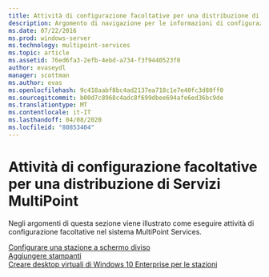 ```yaml
---
title: Attività di configurazione facoltative per una distribuzione di Servizi MultiPoint
description: Argomento di navigazione per le informazioni di configurazione di MultiPoint Services
ms.date: 07/22/2016
ms.prod: windows-server
ms.technology: multipoint-services
ms.topic: article
ms.assetid: 76ed6fa3-2efb-4ebd-a734-f3f9440523f0
author: evaseydl
manager: scottman
ms.author: evas
ms.openlocfilehash: 9c418aabf8bc4ad2137ea718c1e7e40fc3d80ff0
ms.sourcegitcommit: b00d7c8968c4adc8f699dbee694afe6ed36bc9de
ms.translationtype: MT
ms.contentlocale: it-IT
ms.lasthandoff: 04/08/2020
ms.locfileid: "80853404"
---
```

# <a name="optional-configuration-tasks-for-a-multipoint-services-deployment"></a>Attività di configurazione facoltative per una distribuzione di Servizi MultiPoint
Negli argomenti di questa sezione viene illustrato come eseguire attività di configurazione facoltative nel sistema MultiPoint Services.  
   
[Configurare una stazione a schermo diviso](Set-up-a-split-screen-station-in-MultiPoint-services.md)  
[Aggiungere stampanti](Add-printers.md)  
[Creare desktop virtuali di Windows 10 Enterprise per le stazioni](Create-Windows-10-Enterprise-virtual-desktops-for-stations.md)  